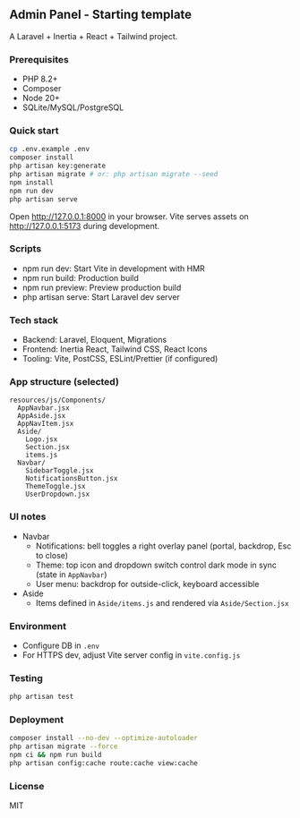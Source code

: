 ## Admin Panel - Starting template

A Laravel + Inertia + React + Tailwind project.

### Prerequisites
- PHP 8.2+
- Composer
- Node 20+
- SQLite/MySQL/PostgreSQL

### Quick start
```bash
cp .env.example .env
composer install
php artisan key:generate
php artisan migrate # or: php artisan migrate --seed
npm install
npm run dev
php artisan serve
```

Open http://127.0.0.1:8000 in your browser. Vite serves assets on http://127.0.0.1:5173 during development.

### Scripts
- npm run dev: Start Vite in development with HMR
- npm run build: Production build
- npm run preview: Preview production build
- php artisan serve: Start Laravel dev server

### Tech stack
- Backend: Laravel, Eloquent, Migrations
- Frontend: Inertia React, Tailwind CSS, React Icons
- Tooling: Vite, PostCSS, ESLint/Prettier (if configured)

### App structure (selected)
```
resources/js/Components/
  AppNavbar.jsx
  AppAside.jsx
  AppNavItem.jsx
  Aside/
    Logo.jsx
    Section.jsx
    items.js
  Navbar/
    SidebarToggle.jsx
    NotificationsButton.jsx
    ThemeToggle.jsx
    UserDropdown.jsx
```

### UI notes
- Navbar
  - Notifications: bell toggles a right overlay panel (portal, backdrop, Esc to close)
  - Theme: top icon and dropdown switch control dark mode in sync (state in `AppNavbar`)
  - User menu: backdrop for outside-click, keyboard accessible
- Aside
  - Items defined in `Aside/items.js` and rendered via `Aside/Section.jsx`

### Environment
- Configure DB in `.env`
- For HTTPS dev, adjust Vite server config in `vite.config.js`

### Testing
```bash
php artisan test
```

### Deployment
```bash
composer install --no-dev --optimize-autoloader
php artisan migrate --force
npm ci && npm run build
php artisan config:cache route:cache view:cache
```

### License
MIT
